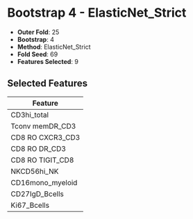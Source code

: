 # Bootstrap 4 - ElasticNet_Strict

- **Outer Fold**: 25
- **Bootstrap**: 4
- **Method**: ElasticNet_Strict
- **Fold Seed**: 69
- **Features Selected**: 9

## Selected Features

| Feature |
|---------|
| CD3hi_total |
| Tconv memDR_CD3 |
| CD8 RO CXCR3_CD3 |
| CD8 RO DR_CD3 |
| CD8 RO TIGIT_CD8 |
| NKCD56hi_NK |
| CD16mono_myeloid |
| CD27IgD_Bcells |
| Ki67_Bcells |

